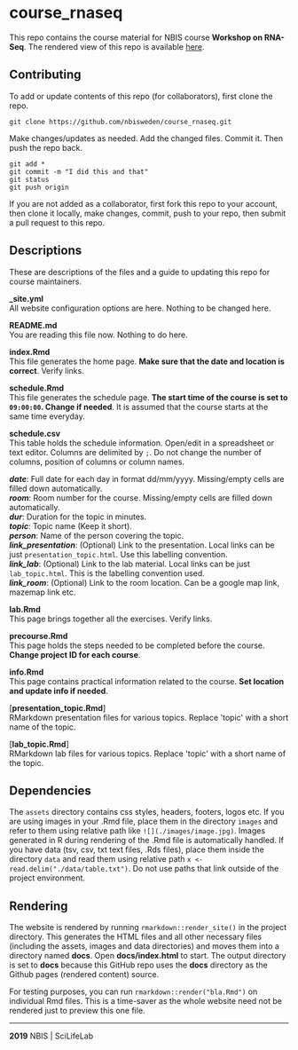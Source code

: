 # course_rnaseq

This repo contains the course material for NBIS course **Workshop on RNA-Seq**. The rendered view of this repo is available [here](https://nbisweden.github.io/course_rnaseq/).

## Contributing

To add or update contents of this repo (for collaborators), first clone the repo.

```
git clone https://github.com/nbisweden/course_rnaseq.git
```

Make changes/updates as needed. Add the changed files. Commit it. Then push the repo back.

```
git add *
git commit -m "I did this and that"
git status
git push origin
```

If you are not added as a collaborator, first fork this repo to your account, then clone it locally, make changes, commit, push to your repo, then submit a pull request to this repo.

## Descriptions

These are descriptions of the files and a guide to updating this repo for course maintainers.

**_site.yml**  
All website configuration options are here. Nothing to be changed here.

**README.md**  
You are reading this file now. Nothing to do here.

**index.Rmd**  
This file generates the home page. **Make sure that the date and location is correct**. Verify links.

**schedule.Rmd**  
This file generates the schedule page. **The start time of the course is set to `09:00:00`. Change if needed**. It is assumed that the course starts at the same time everyday.  

**schedule.csv**  
This table holds the schedule information. Open/edit in a spreadsheet or text editor. Columns are delimited by `;`. Do not change the number of columns, position of columns or column names.

***date***: Full date for each day in format dd/mm/yyyy. Missing/empty cells are filled down automatically.  
***room***: Room number for the course. Missing/empty cells are filled down automatically.  
***dur***: Duration for the topic in minutes.  
***topic***: Topic name (Keep it short).  
***person***: Name of the person covering the topic.  
***link_presentation***: (Optional) Link to the presentation. Local links can be just `presentation_topic.html`. Use this labelling convention.  
***link_lab***: (Optional) Link to the lab material. Local links can be just `lab_topic.html`. This is the labelling convention used.  
***link_room***: (Optional) Link to the room location. Can be a google map link, mazemap link etc.  

**lab.Rmd**  
This page brings together all the exercises. Verify links.

**precourse.Rmd**  
This page holds the steps needed to be completed before the course. **Change project ID for each course**.

**info.Rmd**  
This page contains practical information related to the course. **Set location and update info if needed**.

[**presentation_topic.Rmd**]  
RMarkdown presentation files for various topics. Replace 'topic' with a short name of the topic.  

[**lab_topic.Rmd**]  
RMarkdown lab files for various topics. Replace 'topic' with a short name of the topic.  

## Dependencies

The `assets` directory contains css styles, headers, footers, logos etc. If you are using images in your .Rmd file, place them in the directory `images` and refer to them using relative path like `![](./images/image.jpg)`. Images generated in R during rendering of the .Rmd file is automatically handled. If you have data (tsv, csv, txt text files, .Rds files), place them inside the directory `data` and read them using relative path `x <- read.delim("./data/table.txt")`. Do not use paths that link outside of the project environment.

## Rendering

The website is rendered by running `rmarkdown::render_site()` in the project directory. This generates the HTML files and all other necessary files (including the assets, images and data directories) and moves them into a directory named **docs**. Open **docs/index.html** to start. The output directory is set to **docs** because this GitHub repo uses the **docs** directory as the Github pages (rendered content) source.

For testing purposes, you can run `rmarkdown::render("bla.Rmd")` on individual Rmd files. This is a time-saver as the whole website need not be rendered just to preview this one file.

---

**2019** NBIS | SciLifeLab
